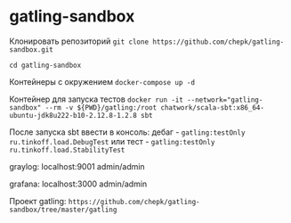 # gatling-sandbox
Клонировать репозиторий
`git clone https://github.com/chepk/gatling-sandbox.git`

`cd gatling-sandbox`

Контейнеры с окружением
`docker-compose up -d`

Контейнер для запуска тестов
`docker run -it --network="gatling-sandbox" --rm -v ${PWD}/gatling:/root chatwork/scala-sbt:x86_64-ubuntu-jdk8u222-b10-2.12.8-1.2.8 sbt`

После запуска sbt ввести в консоль:
  дебаг - `gatling:testOnly ru.tinkoff.load.DebugTest`
  или
  тест - `gatling:testOnly ru.tinkoff.load.StabilityTest`

graylog: localhost:9001
admin/admin

grafana: localhost:3000
admin/admin

Проект gatling: `https://github.com/chepk/gatling-sandbox/tree/master/gatling`
